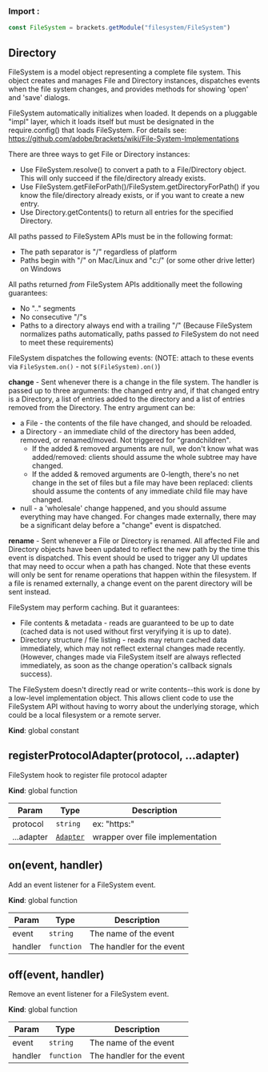 ### Import :
```js
const FileSystem = brackets.getModule("filesystem/FileSystem")
```

<a name="Directory"></a>

## Directory
FileSystem is a model object representing a complete file system. This object creates
and manages File and Directory instances, dispatches events when the file system changes,
and provides methods for showing 'open' and 'save' dialogs.

FileSystem automatically initializes when loaded. It depends on a pluggable "impl" layer, which
it loads itself but must be designated in the require.config() that loads FileSystem. For details
see: https://github.com/adobe/brackets/wiki/File-System-Implementations

There are three ways to get File or Directory instances:
   * Use FileSystem.resolve() to convert a path to a File/Directory object. This will only
     succeed if the file/directory already exists.
   * Use FileSystem.getFileForPath()/FileSystem.getDirectoryForPath() if you know the
     file/directory already exists, or if you want to create a new entry.
   * Use Directory.getContents() to return all entries for the specified Directory.

All paths passed *to* FileSystem APIs must be in the following format:
   * The path separator is "/" regardless of platform
   * Paths begin with "/" on Mac/Linux and "c:/" (or some other drive letter) on Windows

All paths returned *from* FileSystem APIs additionally meet the following guarantees:
   * No ".." segments
   * No consecutive "/"s
   * Paths to a directory always end with a trailing "/"
(Because FileSystem normalizes paths automatically, paths passed *to* FileSystem do not need
to meet these requirements)

FileSystem dispatches the following events:
(NOTE: attach to these events via `FileSystem.on()` - not `$(FileSystem).on()`)

__change__ - Sent whenever there is a change in the file system. The handler
  is passed up to three arguments: the changed entry and, if that changed entry
  is a Directory, a list of entries added to the directory and a list of entries
  removed from the Directory. The entry argument can be:
  *  a File - the contents of the file have changed, and should be reloaded.
  *  a Directory - an immediate child of the directory has been added, removed,
     or renamed/moved. Not triggered for "grandchildren".
     - If the added & removed arguments are null, we don't know what was added/removed:
       clients should assume the whole subtree may have changed.
     - If the added & removed arguments are 0-length, there's no net change in the set
       of files but a file may have been replaced: clients should assume the contents
       of any immediate child file may have changed.
  *  null - a 'wholesale' change happened, and you should assume everything may
     have changed.
  For changes made externally, there may be a significant delay before a "change" event
  is dispatched.

__rename__ - Sent whenever a File or Directory is renamed. All affected File and Directory
  objects have been updated to reflect the new path by the time this event is dispatched.
  This event should be used to trigger any UI updates that may need to occur when a path
  has changed. Note that these events will only be sent for rename operations that happen
  within the filesystem. If a file is renamed externally, a change event on the parent
  directory will be sent instead.

FileSystem may perform caching. But it guarantees:
   * File contents & metadata - reads are guaranteed to be up to date (cached data is not used
     without first veryifying it is up to date).
   * Directory structure / file listing - reads may return cached data immediately, which may not
     reflect external changes made recently. (However, changes made via FileSystem itself are always
     reflected immediately, as soon as the change operation's callback signals success).

The FileSystem doesn't directly read or write contents--this work is done by a low-level
implementation object. This allows client code to use the FileSystem API without having to
worry about the underlying storage, which could be a local filesystem or a remote server.

**Kind**: global constant  
<a name="registerProtocolAdapter"></a>

## registerProtocolAdapter(protocol, ...adapter)
FileSystem hook to register file protocol adapter

**Kind**: global function  

| Param | Type | Description |
| --- | --- | --- |
| protocol | <code>string</code> | ex: "https:"|"http:"|"ftp:"|"file:" |
| ...adapter | [<code>Adapter</code>](#FileProtocol..Adapter) | wrapper over file implementation |

<a name="on"></a>

## on(event, handler)
Add an event listener for a FileSystem event.

**Kind**: global function  

| Param | Type | Description |
| --- | --- | --- |
| event | <code>string</code> | The name of the event |
| handler | <code>function</code> | The handler for the event |

<a name="off"></a>

## off(event, handler)
Remove an event listener for a FileSystem event.

**Kind**: global function  

| Param | Type | Description |
| --- | --- | --- |
| event | <code>string</code> | The name of the event |
| handler | <code>function</code> | The handler for the event |

